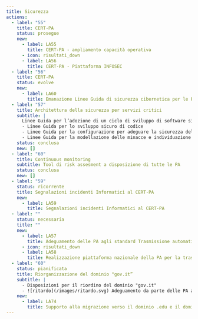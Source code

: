 ```yaml
---
title: Sicurezza
actions:
  - label: "55"
    title: CERT-PA
    status: prosegue
    new:
      - label: LA55
        title: CERT-PA - ampliamento capacità operativa
      - icon: risultati_down
      - label: LA56
        title: CERT-PA - Piattaforma INFOSEC
  - label: "56"
    title: CERT-PA
    status: evolve
    new:
      - label: LA60
        title: Emanazione Linee Guida di sicurezza cibernetica per le PA
  - label: "57"
    title: Architettura della sicurezza per servizi critici
    subtitle: |
      Linee Guida per l’adozione di un ciclo di sviluppo di software sicuro
      - Linee Guida per lo sviluppo sicuro di codice
      - Linee Guida per la configurazione per adeguare la sicurezza del software di  base
      - Linee Guida per la modellazione delle minacce e individuazione delle azioni di mitigazione conformi ai principi del Secure/Privacy by Design
    status: conclusa
    new: []
  - label: "60"
    title: Continuous monitoring
    subtitle: Tool di risk assesment a disposizione di tutte le PA
    status: conclusa
    new: []
  - label: "59"
    status: ricorrente
    title: Segnalazioni incidenti Informatici al CERT-PA
    new:
      - label: LA59
        title: Segnalazioni incidenti Informatici al CERT-PA
  - label: ""
    status: necessaria
    title: ""
    new:
      - label: LA57
        title: Adeguamento delle PA agli standard Trasmissione automatizzata IoC
      - icon: risultati_down
      - label: LA58
        title: Realizzazione piattaforma nazionale della PA per la trasmissione automatizzata degli IoC
  - label: "60"
    status: pianificata
    title: Riorganizzazione del dominio "gov.it”
    subtitle: |
      - Disposizioni per il riordino del dominio "gov.it"
      - ![ritardo](/images/ritardo.svg) Adeguamento da parte delle PA alle suddette disposizioni
    new:
      - label: LA74
        title: Supporto alla migrazione verso il dominio .edu e il dominio .it
---
```

